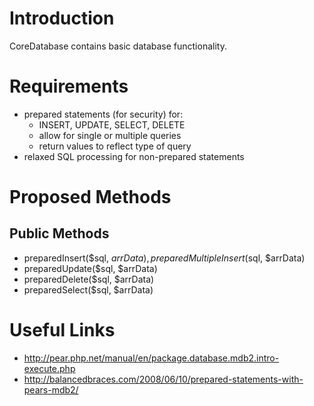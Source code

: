 # Introduction #

CoreDatabase contains basic database functionality.


# Requirements #

  * prepared statements (for security) for:
    * INSERT, UPDATE, SELECT, DELETE
    * allow for single or  multiple queries
    * return values to reflect type of query
  * relaxed SQL processing for non-prepared statements

# Proposed Methods #

## Public Methods ##

  * preparedInsert($sql, $arrData), preparedMultipleInsert($sql, $arrData)
  * preparedUpdate($sql, $arrData)
  * preparedDelete($sql, $arrData)
  * preparedSelect($sql, $arrData)

# Useful Links #

  * http://pear.php.net/manual/en/package.database.mdb2.intro-execute.php
  * http://balancedbraces.com/2008/06/10/prepared-statements-with-pears-mdb2/